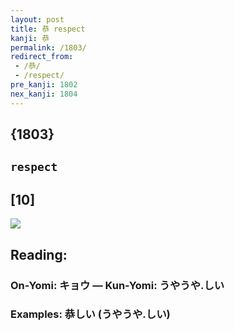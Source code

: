 ```yaml
---
layout: post
title: 恭 respect
kanji: 恭
permalink: /1803/
redirect_from:
 - /恭/
 - /respect/
pre_kanji: 1802
nex_kanji: 1804
---
```


## {1803}

## `respect`

## [10]

<div class="stroke"><img src="E681AD.png" /></div>

## Reading:

### On-Yomi: キョウ &mdash; Kun-Yomi: うやうや.しい

### Examples: 恭しい (うやうや.しい)
